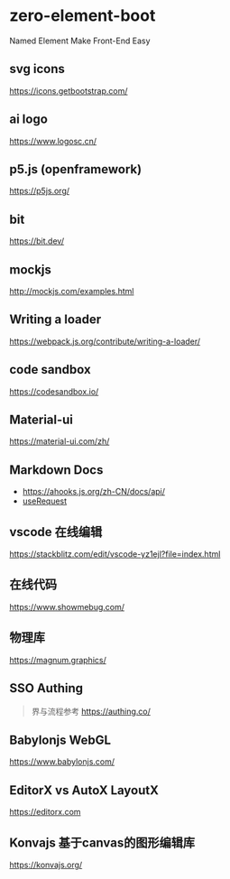 # zero-element-boot
Named Element Make Front-End Easy 

## svg icons
https://icons.getbootstrap.com/

## ai logo
https://www.logosc.cn/

## p5.js (openframework)
https://p5js.org/ 

## bit
https://bit.dev/

## mockjs
http://mockjs.com/examples.html


## Writing a loader
https://webpack.js.org/contribute/writing-a-loader/


## code sandbox
https://codesandbox.io/


## Material-ui
https://material-ui.com/zh/


## Markdown Docs
- https://ahooks.js.org/zh-CN/docs/api/
- [useRequest](https://ahooks.js.org/zh-CN/hooks/async/)


## vscode 在线编辑
https://stackblitz.com/edit/vscode-yz1ejl?file=index.html

## 在线代码
https://www.showmebug.com/


## 物理库
https://magnum.graphics/

## SSO Authing
> 界与流程参考
https://authing.co/

## Babylonjs WebGL
https://www.babylonjs.com/


## EditorX vs AutoX LayoutX
https://editorx.com

## Konvajs 基于canvas的图形编辑库
https://konvajs.org/


